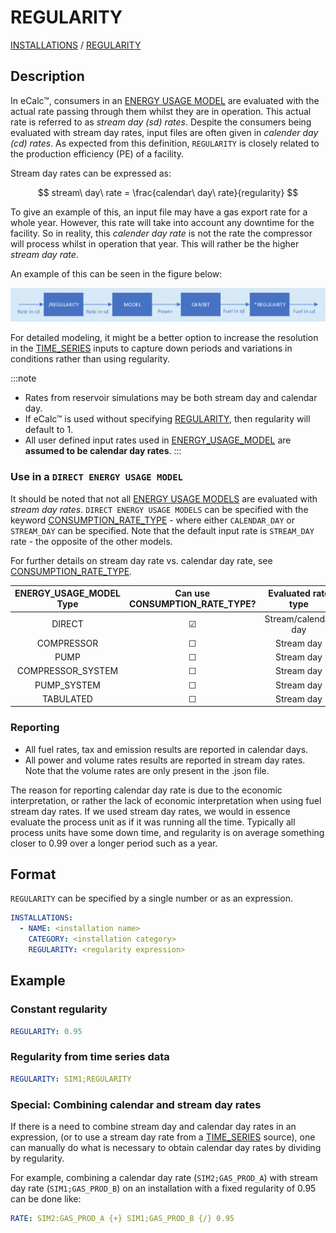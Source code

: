# REGULARITY

[INSTALLATIONS](INSTALLATIONS) /
[REGULARITY](REGULARITY)

## Description

In eCalc™, consumers in an [ENERGY USAGE MODEL](ENERGY_USAGE_MODEL) are evaluated with the actual rate passing through them whilst
they are in operation. This actual rate is referred to as _stream day (sd) rates_.
Despite the consumers being evaluated with stream day rates, input files are often given in _calender day (cd) rates_. As expected from this definition, `REGULARITY` is closely related to the production efficiency (PE) of a facility.

Stream day rates can be expressed as:

$$
stream\ day\ rate = \frac{calendar\ day\ rate}{regularity}
$$

To give an example of this, an input file may have a gas export rate for a whole year. However, this rate will take into account any downtime for the facility. So in reality, this _calender day rate_ is not the rate the compressor will process whilst in operation that year. This will rather be the higher _stream day rate_.



An example of this can be seen in the figure below:

![Regularity work flow example](regularity.png)

For detailed modeling, it might be a better option to increase the resolution in the [TIME_SERIES](TIME_SERIES.md)
inputs to capture down periods and variations in conditions rather than using regularity.

:::note
- Rates from reservoir simulations may be both stream day and calendar day.
- If eCalc™ is used
without specifying [REGULARITY](REGULARITY), then regularity will default to 1.
- All user defined input rates used in [ENERGY_USAGE_MODEL](ENERGY_USAGE_MODEL) are **assumed to be calendar day rates**.
:::

### Use in a `DIRECT ENERGY USAGE MODEL`

It should be noted that not all [ENERGY USAGE MODELS](ENERGY_USAGE_MODEL) are evaluated with _stream day rates_.
`DIRECT ENERGY USAGE MODELS` can be specified with the keyword [CONSUMPTION_RATE_TYPE](CONSUMPTION_RATE_TYPE) - where either `CALENDAR_DAY` or `STREAM_DAY` can be specified.
Note that the default input rate is `STREAM_DAY` rate - the opposite of the other models.

For further details on stream day rate vs. calendar day rate, see [CONSUMPTION_RATE_TYPE](CONSUMPTION_RATE_TYPE).

|ENERGY_USAGE_MODEL Type|Can use CONSUMPTION_RATE_TYPE?| Evaluated rate type |
|:---:|:---:|:-------------------:|
DIRECT|&#9745; | Stream/calendar day |
COMPRESSOR|&#9744;|     Stream day      |
|PUMP|&#9744;|     Stream day      |
|COMPRESSOR_SYSTEM|&#9744;|     Stream day      |
|PUMP_SYSTEM|&#9744;|     Stream day      |
|TABULATED|&#9744;|     Stream day      |

### Reporting

- All fuel rates, tax and emission results are reported in calendar days.
- All power and volume rates results are reported in stream day rates. Note that the volume rates are only present in the .json file.

The reason for reporting calendar day rate is due to the economic interpretation, or rather the lack of economic
interpretation when using fuel stream day rates. If we used stream day rates, we would in essence evaluate the process
unit as if it was running all the time. Typically all process units have some down time, and regularity is
on average something closer to 0.99 over a longer period such as a year.

## Format

`REGULARITY` can be specified by a single number or as an expression.

~~~~~~~~yaml
INSTALLATIONS:
  - NAME: <installation name>
    CATEGORY: <installation category>
    REGULARITY: <regularity expression>
~~~~~~~~

## Example

### Constant regularity

~~~~~~~~yaml
REGULARITY: 0.95
~~~~~~~~

### Regularity from time series data

~~~~~~~~yaml
REGULARITY: SIM1;REGULARITY
~~~~~~~~

### Special: Combining calendar and stream day rates

If there is a need to combine stream day and calendar day rates in an expression,
(or to use a stream day rate from a [TIME_SERIES](TIME_SERIES.md) source), one can manually do
what is necessary to obtain calendar day rates by dividing by regularity.

For example, combining a calendar day rate (`SIM2;GAS_PROD_A`) with stream day rate
(`SIM1;GAS_PROD_B`) on an installation with a fixed regularity of 0.95 can be done like:

~~~~~~~~yaml
RATE: SIM2:GAS_PROD_A {+} SIM1;GAS_PROD_B {/} 0.95
~~~~~~~~
